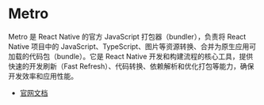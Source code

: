 # Metro

Metro 是 React Native 的官方 JavaScript 打包器（bundler），负责将 React Native 项目中的 JavaScript、TypeScript、图片等资源转换、合并为原生应用可加载的代码包（bundle）。它是 React Native 开发和构建流程的核心工具，提供快速的开发刷新（Fast Refresh）、代码转换、依赖解析和优化打包等能力，确保开发效率和应用性能。

- [官网文档](https://metrobundler.dev/docs/getting-started)
